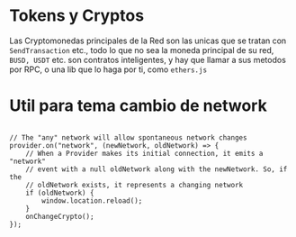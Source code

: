 # Tokens y Cryptos
Las Cryptomonedas principales de la Red son las unicas que se tratan con `SendTransaction` etc., todo lo que no sea la moneda principal de su red, `BUSD, USDT` etc. son contratos inteligentes, y hay que llamar a sus metodos por RPC, o una lib que lo haga por ti, como `ethers.js`


# Util para tema cambio de network
```

// The "any" network will allow spontaneous network changes
provider.on("network", (newNetwork, oldNetwork) => {
    // When a Provider makes its initial connection, it emits a "network"
    // event with a null oldNetwork along with the newNetwork. So, if the
    // oldNetwork exists, it represents a changing network
    if (oldNetwork) {
        window.location.reload();
    }
    onChangeCrypto();
});
```